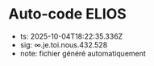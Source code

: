 # Auto-code ELIOS
- ts: 2025-10-04T18:22:35.336Z
- sig: ∞.je.toi.nous.432.528
- note: fichier généré automatiquement